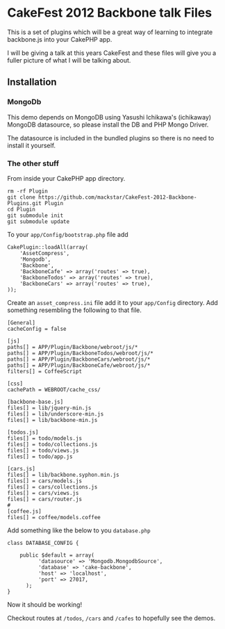 # CakeFest 2012 Backbone talk Files

This is a set of plugins which will be a great way of learning to integrate backbone.js into your CakePHP app. 

I will be giving a talk at this years CakeFest and these files will give you a fuller picture of what I will be talking about.

## Installation

### MongoDb

This demo depends on MongoDB using Yasushi Ichikawa's (ichikaway) MongoDB datasource, so please install the DB and PHP Mongo Driver.

The datasource is included in the bundled plugins so there is no need to install it yourself.

### The other stuff

From inside your CakePHP app directory.

	rm -rf Plugin
	git clone https://github.com/mackstar/CakeFest-2012-Backbone-Plugins.git Plugin
	cd Plugin
	git submodule init
	git submodule update
	
To your `app/Config/bootstrap.php` file add

	CakePlugin::loadAll(array(
		'AssetCompress',
		'Mongodb',
		'Backbone',
		'BackboneCafe' => array('routes' => true),
		'BackboneTodos' => array('routes' => true),
		'BackboneCars' => array('routes' => true),
	));

Create an `asset_compress.ini` file add it to your `app/Config` directory.
Add something resembling the following to that file.

	[General]
	cacheConfig = false

	[js]
	paths[] = APP/Plugin/Backbone/webroot/js/*
	paths[] = APP/Plugin/BackboneTodos/webroot/js/*
	paths[] = APP/Plugin/BackboneCars/webroot/js/*
	paths[] = APP/Plugin/BackboneCafe/webroot/js/*
	filters[] = CoffeeScript

	[css]
	cachePath = WEBROOT/cache_css/

	[backbone-base.js]
	files[] = lib/jquery-min.js
	files[] = lib/underscore-min.js
	files[] = lib/backbone-min.js

	[todos.js]
	files[] = todo/models.js
	files[] = todo/collections.js
	files[] = todo/views.js
	files[] = todo/app.js

	[cars.js]
	files[] = lib/backbone.syphon.min.js
	files[] = cars/models.js
	files[] = cars/collections.js
	files[] = cars/views.js
	files[] = cars/router.js
	#
	[coffee.js]
	files[] = coffee/models.coffee
	
Add something like the below to you `database.php`

	class DATABASE_CONFIG {

		public $default = array(
	          'datasource' => 'Mongodb.MongodbSource',
	          'database' => 'cake-backbone',
	          'host' => 'localhost',
	          'port' => 27017,
	      );
	}

Now it should be working!

Checkout routes at `/todos`, `/cars` and `/cafes` to hopefully see the demos.
